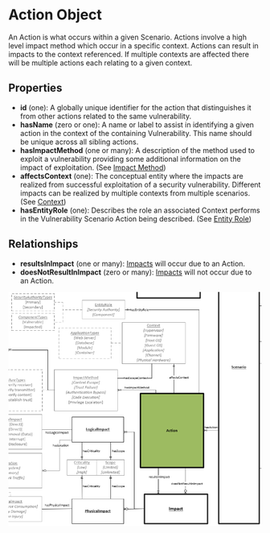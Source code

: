 # Action Object

An Action is what occurs within a given Scenario. Actions involve a high level impact method which occur in a specific context. Actions can result in impacts to the context referenced. If multiple contexts are affected there will be multiple actions each relating to a given context.

## Properties

- **id** (one): A globally unique identifier for the action that distinguishes it from other actions related to the same vulnerability.
- **hasName** (zero or one): A name or label to assist in identifying a given action in the context of the containing Vulnerability. This name should be unique across all sibling actions.
- **hasImpactMethod** (one or many): A description of the method used to exploit a vulnerability providing some additional information on the impact of exploitation. (See [Impact Method](../object/impact-method.md))
- **affectsContext** (one): The conceptual entity where the impacts are realized from successful exploitation of a security vulnerability. Different impacts can be realized by multiple contexts from multiple scenarios. (See [Context](../values/context.md))
- **hasEntityRole** (one): Describes the role an associated Context performs in the Vulnerability Scenario Action being described. (See [Entity Role](../values/entity-role.md))

## Relationships

- **resultsInImpact** (one or many): [Impacts](impact.md) will occur due to an Action. 
- **doesNotResultInImpact** (zero or many): [Impacts](impact.md) will not occur due to an Action.

![Action Graph](../figures/graphsnippets/ActionSnippet.png "Action Graph")